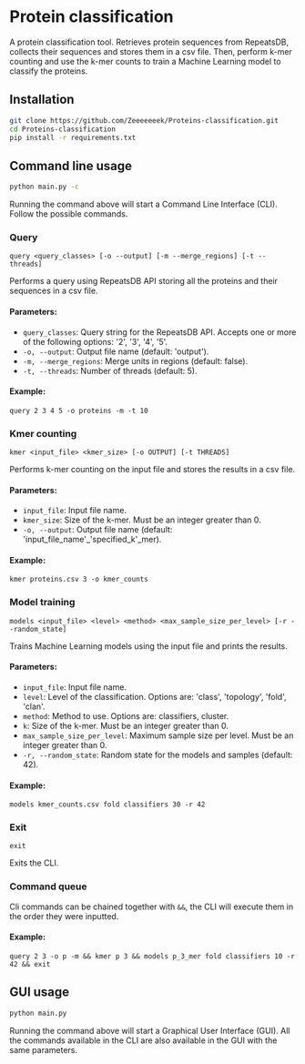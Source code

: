 # Protein classification 
A protein classification tool. Retrieves protein sequences from RepeatsDB, collects their sequences and stores them in a 
csv file. Then, perform k-mer counting and use the k-mer counts to train a Machine Learning model to classify the 
proteins.
## Installation
```bash
git clone https://github.com/Zeeeeeeek/Proteins-classification.git
cd Proteins-classification
pip install -r requirements.txt
```
## Command line usage
```bash
python main.py -c
```
Running the command above will start a Command Line Interface (CLI). Follow the possible commands.
### Query
```
query <query_classes> [-o --output] [-m --merge_regions] [-t --threads]
```
Performs a query using RepeatsDB API storing all the proteins and their sequences in a csv file.

#### Parameters:
- `query_classes`: Query string for the RepeatsDB API. Accepts one or more of the following options: '2', '3', '4', '5'.
- `-o, --output`: Output file name (default: 'output').
- `-m, --merge_regions`: Merge units in regions (default: false).
- `-t, --threads`: Number of threads (default: 5).

#### Example:
```
query 2 3 4 5 -o proteins -m -t 10
```

### Kmer counting
```
kmer <input_file> <kmer_size> [-o OUTPUT] [-t THREADS]
```
Performs k-mer counting on the input file and stores the results in a csv file.

#### Parameters:
- `input_file`: Input file name.
- `kmer_size`: Size of the k-mer. Must be an integer greater than 0.
- `-o, --output`: Output file name (default: 'input_file_name'_'specified_k'_mer).

#### Example:
```
kmer proteins.csv 3 -o kmer_counts
```

### Model training
```
models <input_file> <level> <method> <max_sample_size_per_level> [-r --random_state]
```
Trains Machine Learning models using the input file and prints the results.

#### Parameters:
- `input_file`: Input file name.
- `level`: Level of the classification. Options are: 'class', 'topology', 'fold', 'clan'.
- `method`: Method to use. Options are: classifiers, cluster.
- `k`: Size of the k-mer. Must be an integer greater than 0.
- `max_sample_size_per_level`: Maximum sample size per level. Must be an integer greater than 0.
- `-r, --random_state`: Random state for the models and samples (default: 42).

#### Example:
```
models kmer_counts.csv fold classifiers 30 -r 42
```

### Exit
```
exit
```
Exits the CLI.

### Command queue
Cli commands can be chained together with `&&`, the CLI will execute them in the order they were inputted.

#### Example:
```
query 2 3 -o p -m && kmer p 3 && models p_3_mer fold classifiers 10 -r 42 && exit
```


## GUI usage
```bash
python main.py
```
Running the command above will start a Graphical User Interface (GUI).
All the commands available in the CLI are also available in the GUI with the same parameters.